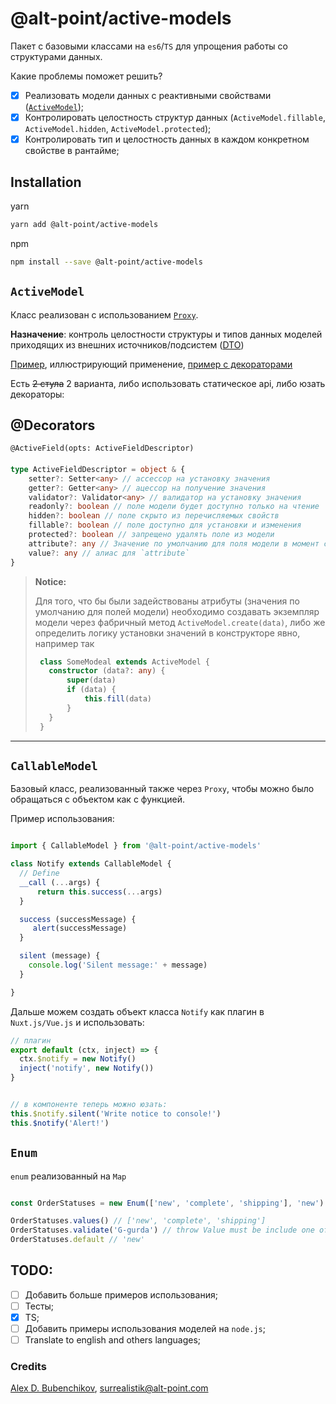 @alt-point/active-models
===

Пакет с базовыми классами на `es6`/`TS` для упрощения работы со структурами данных.

Какие проблемы поможет решить?

- [x] Реализовать модели данных с реактивными свойствами ([`ActiveModel`](#activemodel));
- [x] Контролировать целостность структур данных (`ActiveModel.fillable`, `ActiveModel.hidden`, `ActiveModel.protected`);
- [x] Контролировать тип и целостность данных в каждом конкретном свойстве в рантайме;

Installation
---

yarn

```bash
yarn add @alt-point/active-models
```

npm

```bash
npm install --save @alt-point/active-models
```

## `ActiveModel`

Класс реализован с использованием [`Proxy`](https://developer.mozilla.org/en-US/docs/Web/JavaScript/Reference/Global_Objects/Proxy).

**Назначение**: контроль целостности структуры и типов данных моделей приходящих из внешних источников/подсистем ([DTO](https://en.wikipedia.org/wiki/Data_transfer_object))

[Пример](docs/active-model.md), иллюстрирующий применение, [пример с декораторами](docs/active-model-with-decorators.md)


Есть ~~2 стула~~ 2 варианта, либо использовать статическое api, либо юзать декораторы:

@Decorators
---


`@ActiveField(opts: ActiveFieldDescriptor)`
####
```ts
type ActiveFieldDescriptor = object & {
    setter?: Setter<any> // ассессор на установку значения
    getter?: Getter<any> // ацессор на получение значения
    validator?: Validator<any> // валидатор на установку значения
    readonly?: boolean // поле модели будет доступно только на чтение
    hidden?: boolean // поле скрыто из перечисляемых свойств
    fillable?: boolean // поле доступно для установки и изменения
    protected?: boolean // запрещено удалять поле из модели
    attribute?: any // Значение по умолчанию для поля модели в момент создания объекта
    value?: any // алиас для `attribute`
}
```

>
> **Notice:**
>
> Для того, что бы были задействованы атрибуты (значения по умолчанию для полей модели) необходимо
> создавать экземпляр модели через фабричный метод `ActiveModel.create(data)`, либо же определить логику установки
> значений в конструкторе явно, например так
>
> ```ts
>  class SomeModeal extends ActiveModel {
>    constructor (data?: any) {
>        super(data)
>        if (data) {
>            this.fill(data)
>        }
>    }
>  }
>```


***


## `CallableModel`

Базовый класс, реализованный также через `Proxy`, чтобы можно было обращаться с объектом как с функцией.

Пример использования:

```js

import { CallableModel } from '@alt-point/active-models'

class Notify extends CallableModel {
  // Define
  __call (...args) {
      return this.success(...args)
  }

  success (successMessage) {
     alert(successMessage)
  }

  silent (message) {
    console.log('Silent message:' + message)
  }

}
```

Дальше можем создать объект класса `Notify` как плагин в `Nuxt.js/Vue.js` и использовать:

```js
// плагин
export default (ctx, inject) => {
  ctx.$notify = new Notify()
  inject('notify', new Notify())
}


// в компоненте теперь можно юзать:
this.$notify.silent('Write notice to console!')
this.$notify('Alert!')
```

## `Enum`
`enum` реализованный на `Map`

```js

const OrderStatuses = new Enum(['new', 'complete', 'shipping'], 'new')

OrderStatuses.values() // ['new', 'complete', 'shipping']
OrderStatuses.validate('G-gurda') // throw Value must be include one of type: new, complete, 'shipping; Provide value "G-gurda"
OrderStatuses.default // 'new'

```

## TODO:
- [ ] Добавить больше примеров использования;
- [ ] Тесты;
- [x] TS;
- [ ] Добавить примеры использования моделей на `node.js`;
- [ ] Translate to english and others languages;

### Credits
[Alex D. Bubenchikov](https://t.me/surrealistik), [surrealistik@alt-point.com](mailto:surrealistik@alt-point.com?subject=ActiveModels)
